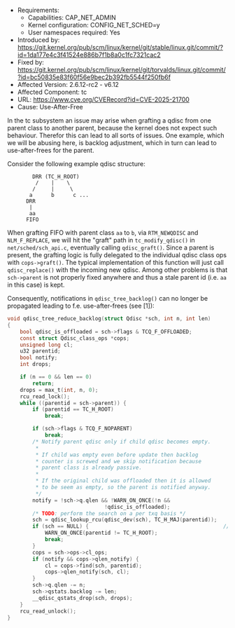 - Requirements:
    - Capabilities: CAP_NET_ADMIN
    - Kernel configuration: CONFIG_NET_SCHED=y
    - User namespaces required: Yes
- Introduced by: https://git.kernel.org/pub/scm/linux/kernel/git/stable/linux.git/commit/?id=1da177e4c3f41524e886b7f1b8a0c1fc7321cac2
- Fixed by: https://git.kernel.org/pub/scm/linux/kernel/git/torvalds/linux.git/commit/?id=bc50835e83f60f56e9bec2b392fb5544f250fb6f
- Affected Version: 2.6.12-rc2 - v6.12
- Affected Component: tc
- URL: https://www.cve.org/CVERecord?id=CVE-2025-21700
- Cause: Use-After-Free


In the tc subsystem an issue may arise when grafting a qdisc from one parent class
to another parent, because the kernel does not expect such behaviour.
Therefor this can lead to all sorts of issues. One example, which we will be abusing
here, is backlog adjustment, which in turn can lead to use-after-frees for the
parent.

Consider the following example qdisc structure:
```
        DRR (TC_H_ROOT)
         /    |    \
        /     |     \
       a      b      c ...
      DRR
       |
       aa
      FIFO
```

When grafting FIFO with parent class `aa` to `b`, via `RTM_NEWQDISC` and `NLM_F_REPLACE`,
we will hit the "graft" path in `tc_modify_qdisc()` in `net/sched/sch_api.c`,
eventually calling `qdisc_graft()`. Since a parent is present, the grafting logic
is fully delegated to the individual qdisc class ops with `cops->graft()`. The
typical implementation of this function will just call `qdisc_replace()` with the
incoming new qdisc.
Among other problems is that `sch->parent` is not properly fixed anywhere and thus
a stale parent id (i.e. `aa` in this case) is kept.

Consequently, notifications in `qdisc_tree_backlog()` can no longer be propagated
leading to f.e. use-after-frees (see [1]):
```c
void qdisc_tree_reduce_backlog(struct Qdisc *sch, int n, int len)
{
	bool qdisc_is_offloaded = sch->flags & TCQ_F_OFFLOADED;
	const struct Qdisc_class_ops *cops;
	unsigned long cl;
	u32 parentid;
	bool notify;
	int drops;

	if (n == 0 && len == 0)
		return;
	drops = max_t(int, n, 0);
	rcu_read_lock();
	while ((parentid = sch->parent)) {
		if (parentid == TC_H_ROOT)
			break;

		if (sch->flags & TCQ_F_NOPARENT)
			break;
		/* Notify parent qdisc only if child qdisc becomes empty.
		 *
		 * If child was empty even before update then backlog
		 * counter is screwed and we skip notification because
		 * parent class is already passive.
		 *
		 * If the original child was offloaded then it is allowed
		 * to be seem as empty, so the parent is notified anyway.
		 */
		notify = !sch->q.qlen && !WARN_ON_ONCE(!n &&
						       !qdisc_is_offloaded);
		/* TODO: perform the search on a per txq basis */
		sch = qdisc_lookup_rcu(qdisc_dev(sch), TC_H_MAJ(parentid));
		if (sch == NULL) {                                           // [1]
			WARN_ON_ONCE(parentid != TC_H_ROOT);
			break;
		}
		cops = sch->ops->cl_ops;
		if (notify && cops->qlen_notify) {
			cl = cops->find(sch, parentid);
			cops->qlen_notify(sch, cl);
		}
		sch->q.qlen -= n;
		sch->qstats.backlog -= len;
		__qdisc_qstats_drop(sch, drops);
	}
	rcu_read_unlock();
}
```
